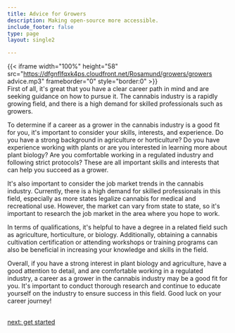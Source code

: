 ```yaml
---
title: Advice for Growers
description: Making open-source more accessible.
include_footer: false
type: page
layout: single2

---
```


{{< iframe width="100%" height="58" src="https://dfgnflfqxk4ps.cloudfront.net/Rosamund/growers/growers advice.mp3" frameborder="0" style="border:0" >}}<br>
First of all, it's great that you have a clear career path in mind and are seeking guidance on how to pursue it. The cannabis industry is a rapidly growing field, and there is a high demand for skilled professionals such as growers.

To determine if a career as a grower in the cannabis industry is a good fit for you, it's important to consider your skills, interests, and experience. Do you have a strong background in agriculture or horticulture? Do you have experience working with plants or are you interested in learning more about plant biology? Are you comfortable working in a regulated industry and following strict protocols? These are all important skills and interests that can help you succeed as a grower.

It's also important to consider the job market trends in the cannabis industry. Currently, there is a high demand for skilled professionals in this field, especially as more states legalize cannabis for medical and recreational use. However, the market can vary from state to state, so it's important to research the job market in the area where you hope to work.

In terms of qualifications, it's helpful to have a degree in a related field such as agriculture, horticulture, or biology. Additionally, obtaining a cannabis cultivation certification or attending workshops or training programs can also be beneficial in increasing your knowledge and skills in the field.

Overall, if you have a strong interest in plant biology and agriculture, have a good attention to detail, and are comfortable working in a regulated industry, a career as a grower in the cannabis industry may be a good fit for you. It's important to conduct thorough research and continue to educate yourself on the industry to ensure success in this field. Good luck on your career journey!

<br>
<a href="https://workdojos.com/growers/start">next: get started</a>
</p>